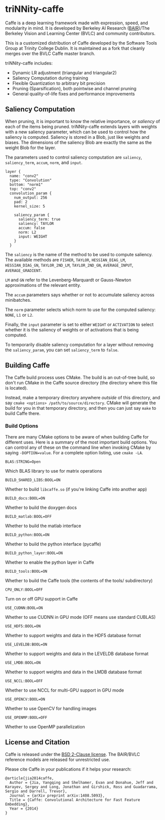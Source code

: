 # triNNity-caffe

Caffe is a deep learning framework made with expression, speed, and
modularity in mind. It is developed by Berkeley AI Research
([BAIR](http://bair.berkeley.edu))/The Berkeley Vision and Learning
Center (BVLC) and community contributors.

This is a customized distribution of Caffe developed by the Software
Tools Group at Trinity College Dublin. It is maintained as a fork that
cleanly merges over the BVLC Caffe master branch.

triNNity-caffe includes:

- Dynamic LR adjustment (triangular and triangular2)
- Saliency Computation during training
- Flexible Quantization to arbitrary bit precision
- Pruning (Sparsification), both pointwise and channel pruning
- General quality-of-life fixes and performance improvements

## Saliency Computation

When pruning, it is important to know the relative importance, or
*saliency* of each of the items being pruned. triNNity-caffe extends
layers with weights with a new saliency parameter, which can be used to
control how the saliency is computed. Saliency is stored in a Blob,
just like weights and biases. The dimensions of the saliency Blob are
exactly the same as the weight Blob for the layer.

The parameters used to control saliency computation are `saliency`,
`saliency_term`, `accum`, `norm`, and `input`.

```
layer {
  name: "conv2"
  type: "Convolution"
  bottom: "norm1"
  top: "conv2"
  convolution_param {
    num_output: 256
    pad: 2
    kernel_size: 5

    saliency_param {
      saliency_term: true
      saliency: TAYLOR
      accum: false
      norm: L2
      input: WEIGHT
    }
  }
```

The `saliency` is the name of the method to be used to compute
saliency. The available methods are `FISHER`, `TAYLOR`,
`HESSIAN_DIAG_LM`, `HESSIAN_DIAG_GN`, `TAYLOR_2ND_LM`,
`TAYLOR_2ND_GN`, `AVERAGE_INPUT`, `AVERAGE_GRADIENT`.

`LM` and `GN` refer to the Levenberg-Marquardt or Gauss-Newton
approximations of the relevant entity.

The `accum` parameters says whether or not to accumulate saliency
across minibatches.

The `norm` parameter selects which norm to use for the computed
saliency: `NONE`, `L1` or `L2`.

Finally, the `input` parameter is set to either `WEIGHT` or
`ACTIVATION` to select whether it is the saliency of weights or of
activations that is being computed.

To temporarily disable saliency computation for a layer without
removing the `saliency_param`, you can set `saliency_term` to `false`.

## Building Caffe

The Caffe build process uses CMake. The build is an out-of-tree build,
so don't run CMake in the Caffe source directory (the directory where this
file is located).

Instead, make a temporary directory anywhere *outside* of this directory,
and say `cmake <options> /path/to/source/directory`. CMake will generate
the build for you in that temporary directory, and then you can just say
`make` to build Caffe there.

### Build Options

There are many CMake options to be aware of when building Caffe for different
uses. Here is a summary of the most important build options. You can control
any of these on the command line when invoking CMake by saying
`-DOPTION=value`. For a complete option listing, use `cmake -LA`.

`BLAS:STRING=Open`

Which BLAS library to use for matrix operations

`BUILD_SHARED_LIBS:BOOL=ON`

Whether to build `libcaffe.so` (if you're linking Caffe into another app)

`BUILD_docs:BOOL=ON`

Whether to build the doxygen docs

`BUILD_matlab:BOOL=OFF`

Whether to build the matlab interface

`BUILD_python:BOOL=ON`

Whether to build the python interface (pycaffe)

`BUILD_python_layer:BOOL=ON`

Whether to enable the python layer in Caffe

`BUILD_tools:BOOL=ON`

Whether to build the Caffe tools (the contents of the tools/ subdirectory)

`CPU_ONLY:BOOL=OFF`

Turn on or off GPU support in Caffe

`USE_CUDNN:BOOL=ON`

Whether to use CUDNN in GPU mode (OFF means use standard CUBLAS)

`USE_HDF5:BOOL=ON`

Whether to support weights and data in the HDF5 database format

`USE_LEVELDB:BOOL=ON`

Whether to support weights and data in the LEVELDB database format

`USE_LMDB:BOOL=ON`

Whether to support weights and data in the LMDB database format

`USE_NCCL:BOOL=OFF`

Whether to use NCCL for multi-GPU support in GPU mode

`USE_OPENCV:BOOL=ON`

Whether to use OpenCV for handling images

`USE_OPENMP:BOOL=OFF`

Whether to use OpenMP parallelization

## License and Citation

Caffe is released under the [BSD 2-Clause license](https://github.com/BVLC/caffe/blob/master/LICENSE).
The BAIR/BVLC reference models are released for unrestricted use.

Please cite Caffe in your publications if it helps your research:

    @article{jia2014caffe,
      Author = {Jia, Yangqing and Shelhamer, Evan and Donahue, Jeff and Karayev, Sergey and Long, Jonathan and Girshick, Ross and Guadarrama, Sergio and Darrell, Trevor},
      Journal = {arXiv preprint arXiv:1408.5093},
      Title = {Caffe: Convolutional Architecture for Fast Feature Embedding},
      Year = {2014}
    }
